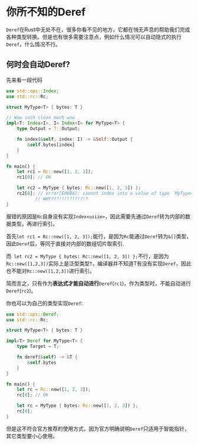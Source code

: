 # 你所不知的Deref

`Deref`在Rust中无处不在，很多你看不见的地方，它都在悄无声息的帮助我们完成各种类型转换。但是也有很多需要注意点，例如什么情况可以自动隐式的执行`Deref`，什么情况不行。

## 何时会自动Deref?
先来看一段代码
```rust
use std::ops::Index;
use std::rc::Rc;

struct MyType<T> { bytes: T }

// Wow such clean much wow
impl<T: Index<I>, I> Index<I> for MyType<T> {
    type Output = T::Output;

    fn index(&self, index: I) -> &Self::Output {
        &self.bytes[index]
    }
}

fn main() {
    let rc1 = Rc::new([1, 2, 3]);
    rc1[0]; // OK

    let rc2 = MyType { bytes: Rc::new([1, 2, 3]) };
    rc2[0]; // error[E0608]: cannot index into a value of type `MyType<Rc<[{integer}; 3]>>`
           // WHY???!?!!?!?!?!?
}
```

报错的原因是`Rc`自身没有实现`Index<usize>`，因此需要先通过`Deref`转为内部的数据类型，再进行索引。

首先`let rc1 = Rc::new([1, 2, 3]);`能行，是因为`Rc`能通过`Deref`转为`&[]`类型，因此`Deref`后，等同于直接对内部的数组切片取索引.

而` let rc2 = MyType { bytes: Rc::new([1, 2, 3]) };`不行，是因为`Rc::new([1,2,3])`实际上是泛型类型`T`，编译器并不知道T有没有实现`Deref`，因此也不能对`Rc::new([1,2,3])`进行索引。

简而言之，只有作为**表达式才能自动进行**`Deref`(`rc1`)，作为类型时，不能自动进行`Deref`(`rc2`)。


你也可以为自己的类型实现`Deref`:
```rust
use std::ops::Deref;
use std::rc::Rc;

struct MyType<T> { bytes: T }

impl<T> Deref for MyType<T> {
    type Target = T;

    fn deref(&self) -> &T {
        &self.bytes
    }
}

fn main() {
    let rc = Rc::new([1, 2, 3]);
    rc[0]; // OK

    let rc = MyType { bytes: Rc::new([1, 2, 3]) };
    rc[0];
}
```
但是这不符合官方推荐的使用方式，因为官方明确说明`Deref`只适用于智能指针，其它类型要小心使用。